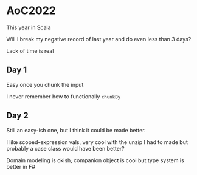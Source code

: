 # AoC2022

This year in Scala

Will I break my negative record of last year and do even less than 3 days?

Lack of time is real

## Day 1

Easy once you chunk the input

I never remember how to functionally `chunkBy`

## Day 2

Still an easy-ish one, but I think it could be made better.

I like scoped-expression vals, very cool with the unzip I had to made
but probably a case class would have been better?

Domain modeling is okish, companion object is cool but type system
is better in F#
